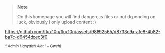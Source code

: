 > **Note**
>
> On this homepage you will find dangerous files or not depending on luck, obviously I only upload content :)


https://github.com/flux10n/flux10n/assets/98892565/d8733c9a-afe8-4b82-ba7c-d6454dcec3f0

<sub> *“ Admin Hanyalah Alat.” – Gwehj* </sub>



